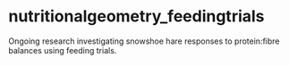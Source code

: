 # nutritionalgeometry_feedingtrials
Ongoing research investigating snowshoe hare responses to protein:fibre balances using feeding trials.
